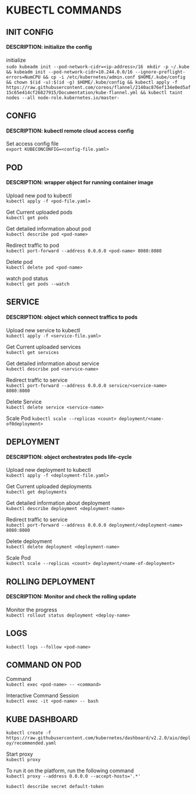 # KUBECTL COMMANDS

## INIT CONFIG
#### DESCRIPTION: initialize the config
initialize<br>
`sudo kubeadm init --pod-network-cidr=<ip-address>/16 `
`mkdir -p ~/.kube && kubeadm init --pod-network-cidr=10.244.0.0/16 --ignore-preflight-errors=NumCPU && cp -i /etc/kubernetes/admin.conf $HOME/.kube/config && chown $(id -u):$(id -g) $HOME/.kube/config && kubectl apply -f https://raw.githubusercontent.com/coreos/flannel/2140ac876ef134e0ed5af15c65e414cf26827915/Documentation/kube-flannel.yml && kubectl taint nodes --all node-role.kubernetes.io/master-`

## CONFIG
#### DESCRIPTION: kubectl remote cloud access config
Set access config file<br>
`export KUBECONCONFIG=<config-file.yaml>`


## POD
#### DESCRIPTION: wrapper object for running container image
Upload new pod to kubectl<br>
`kubectl apply -f <pod-file.yaml>`

Get Current uploaded pods<br>
`kubectl get pods `

Get detailed information about pod<br>
`kubectl describe pod <pod-name>`

Redirect traffic to pod<br>
`kubectl port-forward --address 0.0.0.0 <pod-name> 8080:8080`

Delete pod<br>
`kubectl delete pod <pod-name>`

watch pod status<br>
`kubectl get pods --watch`


## SERVICE
#### DESCRIPTION: object which connect traffics to pods
Upload new service to kubectl<br>
`kubectl apply -f <service-file.yaml>`

Get Current uploaded services<br>
`kubectl get services `

Get detailed information about service<br>
`kubectl describe pod <service-name>`

Redirect traffic to service<br>
`kubectl port-forward --address 0.0.0.0 service/<service-name> 8080:8080`

Delete Service<br>
`kubectl delete service <service-name>`

Scale Pod
`kubectl scale --replicas <count> deployment/<name-of0deployment>`


## DEPLOYMENT
#### DESCRIPTION: object orchestrates pods life-cycle
Upload new deployment to kubectl<br>
`kubectl apply -f <deployment-file.yaml>`

Get Current uploaded deployments<br>
`kubectl get deployments `

Get detailed information about deployment<br>
`kubectl describe deployment <deployment-name>`

Redirect traffic to service<br>
`kubectl port-forward --address 0.0.0.0 deployment/<deployment-name> 8080:8080`

Delete deployment<br>
`kubectl delete deployment <deployment-name>`

Scale Pod<br>
`kubectl scale --replicas <count> deployment/<name-of-deployment>`


## ROLLING DEPLOYMENT
#### DESCRIPTION: Monitor and check the rolling update
Monitor the progress<br>
`kubectl rollout status deployment <deploy-name>`


## LOGS
`kubectl logs --follow <pod-name>`

## COMMAND ON POD
Command<br>
`kubectl exec <pod-name> -- <command>`

Interactive Command Session<br>
`kubectl exec -it <pod-name> -- bash`

## KUBE DASHBOARD
`kubectl create -f https://raw.githubusercontent.com/kubernetes/dashboard/v2.2.0/aio/deploy/recommended.yaml`

Start proxy<br>
`kubectl proxy`

To run it on the platform, run the following command<br>
`kubectl proxy --address 0.0.0.0 --accept-hosts='.*'`

`kubectl describe secret default-token`